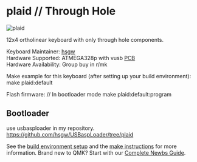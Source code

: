# plaid // Through Hole

![plaid](https://i.imgur.com/tTi9yR9h.jpg)

12x4 ortholinear keyboard with only through hole components.   

Keyboard Maintainer: [hsgw](https://github.com/hsgw)  
Hardware Supported: ATMEGA328p with vusb [PCB](https://github.com/hsgw/plaid)  
Hardware Availability: Group buy in r/mk

Make example for this keyboard (after setting up your build environment):
    make plaid:default

Flash firmware:
    // In bootloader mode
    make plaid:default:program

## Bootloader
use usbasploader in my repository.
https://github.com/hsgw/USBaspLoader/tree/plaid


See the [build environment setup](https://docs.qmk.fm/#/getting_started_build_tools) and the [make instructions](https://docs.qmk.fm/#/getting_started_make_guide) for more information. Brand new to QMK? Start with our [Complete Newbs Guide](https://docs.qmk.fm/#/newbs).
